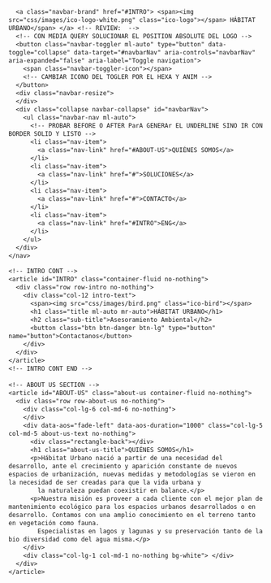 <!DOCTYPE html>
<html lang="en">

<head>
  <!-- Required meta tags -->
  <meta charset="utf-8">
  <meta name="viewport" content="width=device-width, initial-scale=1, shrink-to-fit=no">
  <link rel="icon" href="leaf.png">

  <!-- Title -->
  <title>Habitat Urbano 2</title>

  <!-- Bootstrap CSS -->
  <link rel="stylesheet" href="https://stackpath.bootstrapcdn.com/bootstrap/4.5.1/css/bootstrap.min.css" integrity="sha384-VCmXjywReHh4PwowAiWNagnWcLhlEJLA5buUprzK8rxFgeH0kww/aWY76TfkUoSX" crossorigin="anonymous">

  <!-- AOS CSS -->
  <link href="https://unpkg.com/aos@2.3.1/dist/aos.css" rel="stylesheet">

  <!-- CSS -->
  <link rel="stylesheet" href="css/styles.css">

  <!-- Icons -->
  <script src="https://kit.fontawesome.com/4f0d309780.js" crossorigin="anonymous"></script>

  <!-- Google fonts -->
  <link href="https://fonts.googleapis.com/css2?family=Josefin+Slab:wght@100;300;400;600;700&display=swap" rel="stylesheet">
  <link href="https://fonts.googleapis.com/css2?family=Montserrat:wght@100;200;300;400;500;600;700;800;900&display=swap" rel="stylesheet">
  <link href="https://fonts.googleapis.com/css2?family=Playfair+Display:wght@400;500;600;800;900&display=swap" rel="stylesheet">
</head>


<body>

  <!-- //////////////////////////////////////////////////////////////////// -->

  <!-- MAIN CONTAINER -->
<div class="row main-row no-nothing">
<!-- NAVIGATION BAR -->
  <section id="NAVIGATION" class="col-12">
    <nav class="navbar navbar-expand-lg navbar-dark">

      <a class="navbar-brand" href="#INTRO"> <span><img src="css/images/ico-logo-white.png" class="ico-logo"></span> HÁBITAT URBANO</span> </a> <!-- REVIEW:  -->
      <!-- CON MEDIA QUERY SOLUCIONAR EL POSITION ABSOLUTE DEL LOGO -->
      <button class="navbar-toggler ml-auto" type="button" data-toggle="collapse" data-target="#navbarNav" aria-controls="navbarNav" aria-expanded="false" aria-label="Toggle navigation">
        <span class="navbar-toggler-icon"></span>
        <!-- CAMBIAR ICONO DEL TOGLER POR EL HEXA Y ANIM -->
      </button>
      <div class="navbar-resize">
      </div>
      <div class="collapse navbar-collapse" id="navbarNav">
        <ul class="navbar-nav ml-auto">
          <!-- PROBAR BEFORE O AFTER ParA GENERAr EL UNDERLINE SINO IR CON BORDER SOLID Y LISTO -->
          <li class="nav-item">
            <a class="nav-link" href="#ABOUT-US">QUIÉNES SOMOS</a>
          </li>
          <li class="nav-item">
            <a class="nav-link" href="#">SOLUCIONES</a>
          </li>
          <li class="nav-item">
            <a class="nav-link" href="#">CONTACTO</a>
          </li>
          <li class="nav-item">
            <a class="nav-link" href="#INTRO">ENG</a>
          </li>
        </ul>
      </div>
    </nav>

  </section>
<!-- END OF NAVIGATION BAR -->

    <!-- INTRO CONT -->
    <article id="INTRO" class="container-fluid no-nothing">
      <div class="row row-intro no-nothing">
        <div class="col-12 intro-text">
          <span><img src="css/images/bird.png" class="ico-bird"></span>
          <h1 class="title ml-auto mr-auto">HÁBITAT URBANO</h1>
          <h2 class="sub-title">Asesoramiento Ambiental</h2>
          <button class="btn btn-danger btn-lg" type="button" name="button">Contactanos</button>
        </div>
      </div>
    </article>
    <!-- INTRO CONT END -->

    <!-- ABOUT US SECTION -->
    <article id="ABOUT-US" class="about-us container-fluid no-nothing">
      <div class="row row-about-us no-nothing">
        <div class="col-lg-6 col-md-6 no-nothing">
        </div>
        <div data-aos="fade-left" data-aos-duration="1000" class="col-lg-5 col-md-5 about-us-text no-nothing">
          <div class="rectangle-back"></div>
          <h1 class="about-us-title">QUIÉNES SOMOS</h1>
          <p>Hábitat Urbano nació a partir de una necesidad del desarrollo, ante el crecimiento y aparición constante de nuevos espacios de urbanización, nuevas medidas y metodologías se vieron en la necesidad de ser creadas para que la vida urbana y
            la naturaleza puedan coexistir en balance.</p>
          <p>Nuestra misión es proveer a cada cliente con el mejor plan de mantenimiento ecológico para los espacios urbanos desarrollados o en desarrollo. Contamos con una amplio conocimiento en el terreno tanto en vegetación como fauna.
            Especialistas en lagos y lagunas y su preservación tanto de la bio diversidad como del agua misma.</p>
        </div>
        <div class="col-lg-1 col-md-1 no-nothing bg-white"> </div>
      </div>
    </article>
</div>

  <div class="dummy-relleno">

  </div>

  <!-- Bootstrap Scripts -->
  <script src="https://code.jquery.com/jquery-3.5.1.slim.min.js" integrity="sha384-DfXdz2htPH0lsSSs5nCTpuj/zy4C+OGpamoFVy38MVBnE+IbbVYUew+OrCXaRkfj" crossorigin="anonymous"></script>
  <script src="https://cdn.jsdelivr.net/npm/popper.js@1.16.1/dist/umd/popper.min.js" integrity="sha384-9/reFTGAW83EW2RDu2S0VKaIzap3H66lZH81PoYlFhbGU+6BZp6G7niu735Sk7lN" crossorigin="anonymous"></script>
  <script src="https://stackpath.bootstrapcdn.com/bootstrap/4.5.1/js/bootstrap.min.js" integrity="sha384-XEerZL0cuoUbHE4nZReLT7nx9gQrQreJekYhJD9WNWhH8nEW+0c5qq7aIo2Wl30J" crossorigin="anonymous"></script>

  <!-- AOS Scripts -->
  <script src="https://unpkg.com/aos@2.3.1/dist/aos.js"></script>

  <script>
    AOS.init();
  </script>

</body>

</html>
